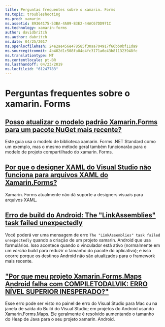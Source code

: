 ```yaml
---
title: Perguntas frequentes sobre o xamarin. Forms
ms.topic: troubleshooting
ms.prod: xamarin
ms.assetid: 89364175-53BA-4A09-B3E2-44AC67DD971C
ms.technology: xamarin-forms
author: davidbritch
ms.author: dabritch
ms.date: 04/25/2017
ms.openlocfilehash: 24e2ae456e478585f30aa704917f66bb0bf11da9
ms.sourcegitcommit: 4b402d1c508fa84e4fc3171a6e43b811323948fc
ms.translationtype: MT
ms.contentlocale: pt-BR
ms.lasthandoff: 04/23/2019
ms.locfileid: "61247783"
---
```

# <a name="xamarinforms-frequently-asked-questions"></a>Perguntas frequentes sobre o xamarin. Forms

## <a name="can-i-update-the-xamarinforms-default-template-to-a-newer-nuget-packageupdate-forms-templatemd"></a>[Posso atualizar o modelo padrão Xamarin.Forms para um pacote NuGet mais recente?](update-forms-template.md)
Este guia usa o modelo de biblioteca xamarin. Forms .NET Standard como um exemplo, mas o mesmo método geral também funcionarão para o modelo de projeto compartilhado do xamarin. Forms.

## <a name="why-doesnt-the-visual-studio-xaml-designer-work-for-xamarinforms-xaml-filesforms-xaml-designermd"></a>[Por que o designer XAML do Visual Studio não funciona para arquivos XAML do Xamarin.Forms?](forms-xaml-designer.md)
Xamarin. Forms atualmente não dá suporte a designers visuais para arquivos XAML.

## <a name="android-build-error-the-linkassemblies-task-failed-unexpectedlyandroid-linkassemblies-errormd"></a>[Erro de build do Android: The "LinkAssemblies" task failed unexpectedly](android-linkassemblies-error.md)
Você poderá ver uma mensagem de erro `The "LinkAssemblies" task failed unexpectedly` quando a criação de um projeto xamarin. Android que usa formulários. Isso acontece quando o vinculador está ativo (normalmente em um *versão* build para reduzir o tamanho do pacote do aplicativo); e isso ocorre porque os destinos Android não são atualizados para o framework mais recente. 

## <a name="why-does-my-xamarinformsmaps-android-project-fail-with-compiletodalvik--unexpected-top-level-errormaps-compiletodalvik-errormd"></a>["Por que meu projeto Xamarin.Forms.Maps Android falha com COMPILETODALVIK: ERRO NÍVEL SUPERIOR INESPERADO?"](maps-compiletodalvik-error.md)
Esse erro pode ser visto no painel de erro do Visual Studio para Mac ou na janela de saída do Build do Visual Studio; em projetos do Android usando Xamarin.Forms.Maps. Ele geralmente é resolvido aumentando o tamanho do Heap de Java para o seu projeto xamarin. Android.
